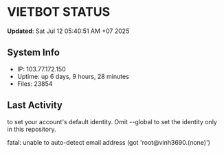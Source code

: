 # VIETBOT STATUS
**Updated**: Sat Jul 12 05:40:51 AM +07 2025

## System Info
- IP: 103.77.172.150
- Uptime: up 6 days, 9 hours, 28 minutes
- Files: 23854

## Last Activity

to set your account's default identity.
Omit --global to set the identity only in this repository.

fatal: unable to auto-detect email address (got 'root@vinh3690.(none)')
